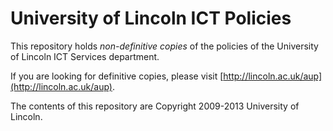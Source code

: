 # University of Lincoln ICT Policies

This repository holds *non-definitive copies* of the policies of the University of Lincoln ICT Services department.

If you are looking for definitive copies, please visit [http://lincoln.ac.uk/aup](http://lincoln.ac.uk/aup).

The contents of this repository are Copyright 2009-2013 University of Lincoln.

